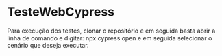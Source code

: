 # TesteWebCypress

Para execução dos testes, clonar o repositório e em seguida basta abrir a linha de comando e digitar: npx cypress open e em seguida selecionar o cenário que deseja executar.
